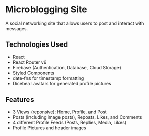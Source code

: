 # Microblogging Site

A social networking site that allows users to post and interact with messages.

## Technologies Used

- React
- React Router v6
- Firebase (Authentication, Database, Cloud Storage)
- Styled Components
- date-fns for timestamp formatting
- Dicebear avatars for generated profile pictures

## Features

- 3 Views (reponsive): Home, Profile, and Post
- Posts (including image posts), Reposts, Likes, and Comments
- 4 different Profile Feeds (Posts, Replies, Media, Likes)
- Profile Pictures and header images
